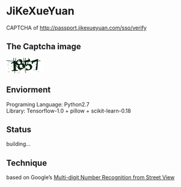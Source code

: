 # JiKeXueYuan
CAPTCHA of http://passport.jikexueyuan.com/sso/verify

## The Captcha image
![](../jikexueyuan.png)

## Enviorment
Programing Language: Python2.7  
Library: Tensorflow-1.0 + pillow + scikit-learn-0.18

## Status
building...

## Technique
based on Google’s [Multi-digit Number Recognition from Street View](http://static.googleusercontent.com/media/research.google.com/en//pubs/archive/42241.pdf)
